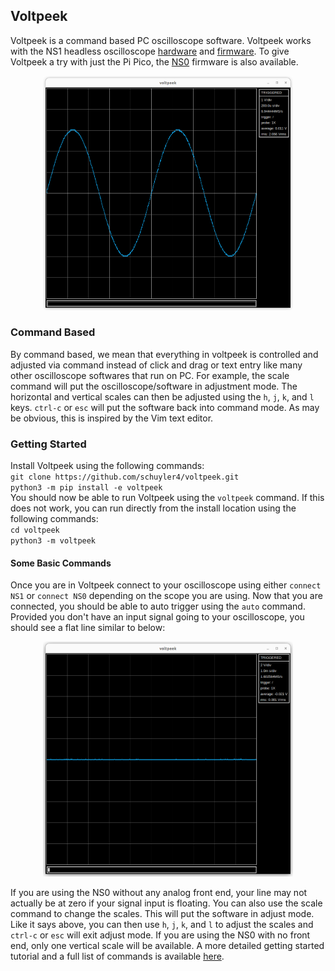 ## Voltpeek
Voltpeek is a command based PC oscilloscope software. Voltpeek works
with the NS1 headless oscilloscope [hardware](https://hackaday.io/project/197104-ns1-oscilloscope) and [firmware](https://github.com/schuyler4/NS1-Firmware). To give Voltpeek a try with just the Pi Pico, the [NS0](https://github.com/schuyler4/NS0-Oscilloscope) firmware is also available.

<p align="center">
<img src="./picture.png" width=400>
</p>

### Command Based 
By command based, we mean that everything in voltpeek is controlled and adjusted via command instead of
click and drag or text entry like many other oscilloscope softwares that run on PC. For example, the
scale command will put the oscilloscope/software in adjustment mode. The horizontal and vertical
scales can then be adjusted using the `h`, `j`, `k`, and `l` keys. `ctrl-c` or `esc` will put the software back into 
command mode. As may be obvious, this is inspired by the Vim text editor. 

### Getting Started
Install Voltpeek using the following commands:  
`git clone https://github.com/schuyler4/voltpeek.git`    
`python3 -m pip install -e voltpeek`   
You should now be able to run Voltpeek using the `voltpeek` command. If this does not work, you can run directly from
the install location using the following commands:  
`cd voltpeek`  
`python3 -m voltpeek`  

#### Some Basic Commands
Once you are in Voltpeek connect to your oscilloscope using either `connect NS1` or `connect NS0` depending on the scope you are using.
Now that you are connected, you should be able to auto trigger using the `auto` command. Provided you don't have an input signal 
going to your oscilloscope, you should see a flat line similar to below:

<p align="center">
<img src="./auto.png" width=400>
</p>

If you are using the NS0 without any analog front end, your line may not actually be at zero if your signal input is floating.
You can also use the scale command to change the scales. This will put the software in adjust mode. Like it says above, 
you can then use  `h`, `j`, `k`, and `l` to adjust the scales and `ctrl-c` or `esc` will exit adjust mode.
If you are using the NS0 with no front end, only one vertical scale will be available. A more detailed getting
started tutorial and a full list of commands is available [here](https://www.voltpeeklabs.io/). 